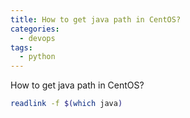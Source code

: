 ```yaml
---
title: How to get java path in CentOS?
categories:
  - devops 
tags:
  - python
---
```



How to get java path in CentOS?

```bash
readlink -f $(which java)
```
